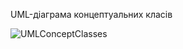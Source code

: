 UML-діаграма концептуальних класів

![UMLConceptClasses](https://github.com/oleksandrblazhko/ai-213-hrushov/assets/101941157/8473109b-5042-44d4-9ef5-3a2a3e92a770)
